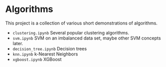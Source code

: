 # Algorithms

This project is a collection of various short demonstrations of algorithms.

- ```clustering.ipynb``` Several popular clustering algorithms.
- ```svm.ipynb``` SVM on an imbalanced data set, maybe other SVM concepts later.
- ```decision_tree.ipynb``` Decision trees
- ```knn.ipynb``` k-Nearest Neighbors
- ```xgboost.ipynb``` XGBoost